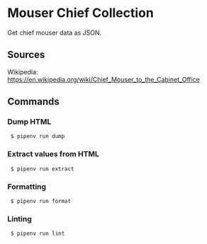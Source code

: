 # Mouser Chief Collection

Get chief mouser data as JSON.

## Sources
Wikipedia: https://en.wikipedia.org/wiki/Chief_Mouser_to_the_Cabinet_Office

## Commands

### Dump HTML
```
 $ pipenv run dump
```

### Extract values from HTML
```
 $ pipenv run extract
```

### Formatting
```
 $ pipenv run format
```

### Linting
```
 $ pipenv run lint
```
